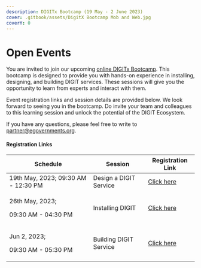 ```yaml
---
description: DIGITx Bootcamp (19 May - 2 June 2023)
cover: .gitbook/assets/DigitX Bootcamp Mob and Web.jpg
coverY: 0
---
```


# Open Events

You are invited to join our upcoming [online DIGITx Bootcamp](open-events.md#registration-links). This bootcamp is designed to provide you with hands-on experience in installing, designing, and building DIGIT services. These sessions will give you the opportunity to learn from experts and interact with them.&#x20;

Event registration links and session details are provided below.  We look forward to seeing you in the bootcamp. Do invite your team and colleagues to this learning session and unlock the potential of the DIGIT Ecosystem.&#x20;

If you have any questions, please feel free to write to [partner@egovernments.org](mailto:partner@egovernments.org).&#x20;

#### Registration Links

| Schedule                                          | Session                | Registration Link                                                                               |
| ------------------------------------------------- | ---------------------- | ----------------------------------------------------------------------------------------------- |
| 19th May, 2023;  09:30 AM - 12:30 PM              | Design a DIGIT Service | [Click here](https://us06web.zoom.us/webinar/register/5116835434206/WN\_0393fvO5S5KlIdapZvrs2Q) |
| <p>26th May, 2023; </p><p>09:30 AM - 04:30 PM</p> | Installing DIGIT       | [Click here](https://us06web.zoom.us/webinar/register/7516835436995/WN\_opWsya-ITneAfi8puDwTiQ) |
| <p>Jun 2, 2023; </p><p>09:30 AM - 05:30 PM</p>    | Building DIGIT Service | [Click here](https://us06web.zoom.us/webinar/register/8416835438868/WN\_iRRwohdOSQyjYyxY0xppkA) |

